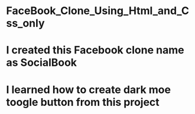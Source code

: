 # FaceBook_Clone_Using_Html_and_Css_only
# I created this Facebook clone name as SocialBook
# I learned how to create dark moe toogle button from this project
